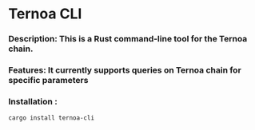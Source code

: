 # Ternoa CLI

### Description: This is a Rust command-line tool for the Ternoa chain.

### Features: It currently supports queries on Ternoa chain for specific parameters

### Installation :
```cargo install ternoa-cli```

```ternoa-cli --help
```
